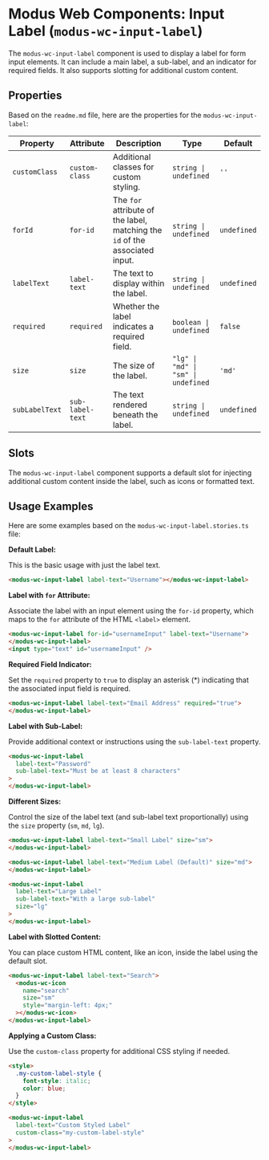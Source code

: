 # Modus Web Components: Input Label (`modus-wc-input-label`)

The `modus-wc-input-label` component is used to display a label for form input elements. It can include a main label, a sub-label, and an indicator for required fields. It also supports slotting for additional custom content.

## Properties

Based on the `readme.md` file, here are the properties for the `modus-wc-input-label`:

| Property       | Attribute        | Description                                                                  | Type                                | Default     |
| -------------- | ---------------- | ---------------------------------------------------------------------------- | ----------------------------------- | ----------- |
| `customClass`  | `custom-class`   | Additional classes for custom styling.                                       | `string \| undefined`               | `''`        |
| `forId`        | `for-id`         | The `for` attribute of the label, matching the `id` of the associated input. | `string \| undefined`               | `undefined` |
| `labelText`    | `label-text`     | The text to display within the label.                                        | `string \| undefined`               | `undefined` |
| `required`     | `required`       | Whether the label indicates a required field.                                | `boolean \| undefined`              | `false`     |
| `size`         | `size`           | The size of the label.                                                       | `"lg" \| "md" \| "sm" \| undefined` | `'md'`      |
| `subLabelText` | `sub-label-text` | The text rendered beneath the label.                                         | `string \| undefined`               | `undefined` |

## Slots

The `modus-wc-input-label` component supports a default slot for injecting additional custom content inside the label, such as icons or formatted text.

## Usage Examples

Here are some examples based on the `modus-wc-input-label.stories.ts` file:

**Default Label:**

This is the basic usage with just the label text.

```html
<modus-wc-input-label label-text="Username"></modus-wc-input-label>
```

**Label with `for` Attribute:**

Associate the label with an input element using the `for-id` property, which maps to the `for` attribute of the HTML `<label>` element.

```html
<modus-wc-input-label for-id="usernameInput" label-text="Username">
</modus-wc-input-label>
<input type="text" id="usernameInput" />
```

**Required Field Indicator:**

Set the `required` property to `true` to display an asterisk (\*) indicating that the associated input field is required.

```html
<modus-wc-input-label label-text="Email Address" required="true">
</modus-wc-input-label>
```

**Label with Sub-Label:**

Provide additional context or instructions using the `sub-label-text` property.

```html
<modus-wc-input-label
  label-text="Password"
  sub-label-text="Must be at least 8 characters"
>
</modus-wc-input-label>
```

**Different Sizes:**

Control the size of the label text (and sub-label text proportionally) using the `size` property (`sm`, `md`, `lg`).

```html
<modus-wc-input-label label-text="Small Label" size="sm">
</modus-wc-input-label>

<modus-wc-input-label label-text="Medium Label (Default)" size="md">
</modus-wc-input-label>

<modus-wc-input-label
  label-text="Large Label"
  sub-label-text="With a large sub-label"
  size="lg"
>
</modus-wc-input-label>
```

**Label with Slotted Content:**

You can place custom HTML content, like an icon, inside the label using the default slot.

```html
<modus-wc-input-label label-text="Search">
  <modus-wc-icon
    name="search"
    size="sm"
    style="margin-left: 4px;"
  ></modus-wc-icon>
</modus-wc-input-label>
```

**Applying a Custom Class:**

Use the `custom-class` property for additional CSS styling if needed.

```html
<style>
  .my-custom-label-style {
    font-style: italic;
    color: blue;
  }
</style>

<modus-wc-input-label
  label-text="Custom Styled Label"
  custom-class="my-custom-label-style"
>
</modus-wc-input-label>
```
